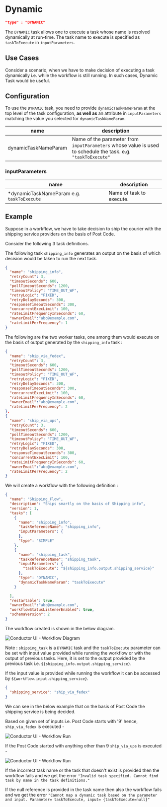 # Dynamic
```json
"type" : "DYNAMIC"
```
The `DYNAMIC` task allows one to execute a task whose name is resolved dynamically at run-time.
The task name to execute is specified as `taskToExecute` in `inputParameters`.

## Use Cases 

Consider a scenario, when we have to make decision of executing a task dynamically i.e. while the workflow is still
running. In such cases, Dynamic Task would be useful.

## Configuration
To use the `DYNAMIC` task, you need to provide `dynamicTaskNameParam` at the top level of the task configuration, **as well as** an attribute in `inputParameters` matching the value you selected for `dynamicTaskNameParam`.

| name                 | description                                                                                                   |
| -------------------- | ------------------------------------------------------------------------------------------------------------- |
| dynamicTaskNameParam | Name of the parameter from `inputParameters` whose value is used to schedule the task. e.g. `"taskToExecute"` |

### inputParameters
| name                                      | description              |
| ----------------------------------------- | ------------------------ |
| *dynamicTaskNameParam e.g. `taskToExecute` | Name of task to execute. |


## Example

Suppose in a workflow, we have to take decision to ship the courier with the shipping
service providers on the basis of Post Code.

Consider the following 3 task definitions.

The following task `shipping_info` generates an output on the basis of which decision would be
taken to run the next task.

```json
{
  "name": "shipping_info",
  "retryCount": 3,
  "timeoutSeconds": 600,
  "pollTimeoutSeconds": 1200,
  "timeoutPolicy": "TIME_OUT_WF",
  "retryLogic": "FIXED",
  "retryDelaySeconds": 300,
  "responseTimeoutSeconds": 300,
  "concurrentExecLimit": 100,
  "rateLimitFrequencyInSeconds": 60,
  "ownerEmail":"abc@example.com",
  "rateLimitPerFrequency": 1
}
```

The following are the two worker tasks, one among them would execute on the basis of output generated
by the `shipping_info` task :

```json
{
  "name": "ship_via_fedex",
  "retryCount": 3,
  "timeoutSeconds": 600,
  "pollTimeoutSeconds": 1200,
  "timeoutPolicy": "TIME_OUT_WF",
  "retryLogic": "FIXED",
  "retryDelaySeconds": 300,
  "responseTimeoutSeconds": 300,
  "concurrentExecLimit": 100,
  "rateLimitFrequencyInSeconds": 60,
  "ownerEmail":"abc@example.com",
  "rateLimitPerFrequency": 2
},
{
  "name": "ship_via_ups",
  "retryCount": 3,
  "timeoutSeconds": 600,
  "pollTimeoutSeconds": 1200,
  "timeoutPolicy": "TIME_OUT_WF",
  "retryLogic": "FIXED",
  "retryDelaySeconds": 300,
  "responseTimeoutSeconds": 300,
  "concurrentExecLimit": 100,
  "rateLimitFrequencyInSeconds": 60,
  "ownerEmail":"abc@example.com",
  "rateLimitPerFrequency": 2
}
```

We will create a workflow with the following definition :

```json
{
  "name": "Shipping_Flow",
  "description": "Ships smartly on the basis of Shipping info",
  "version": 1,
  "tasks": [
    {
      "name": "shipping_info",
      "taskReferenceName": "shipping_info",
      "inputParameters": {
      },
      "type": "SIMPLE"
    },
    {
      "name": "shipping_task",
      "taskReferenceName": "shipping_task",
      "inputParameters": {
        "taskToExecute": "${shipping_info.output.shipping_service}"
      },
      "type": "DYNAMIC",
      "dynamicTaskNameParam": "taskToExecute"
    }

  ],
  "restartable": true,
  "ownerEmail":"abc@example.com",
  "workflowStatusListenerEnabled": true,
  "schemaVersion": 2
}
```

The workflow created is shown in the below diagram.


![Conductor UI - Workflow Diagram](ShippingWorkflow.png)


Note : `shipping_task` is a `DYNAMIC` task and the `taskToExecute` parameter can be set
with input value provided while running the workflow or with the output of previous tasks.
Here, it is set to the output provided by the previous task i.e.
`${shipping_info.output.shipping_service}`.

If the input value is provided while running the workflow it can be accessed by
`${workflow.input.shipping_service}`.

```json
{
  "shipping_service": "ship_via_fedex"
}
```

We can see in the below example that on the basis of Post Code the shipping service is being
decided.

Based on given set of inputs i.e. Post Code starts with '9' hence, `ship_via_fedex` is executed -

![Conductor UI - Workflow Run](ShippingWorkflowRunning.png)

If the Post Code started with anything other than 9 `ship_via_ups` is executed -

![Conductor UI - Workflow Run](ShippingWorkflowUPS.png)

If the incorrect task name or the task that doesn't exist is provided then the workflow fails and
we get the error `"Invalid task specified. Cannot find task by name in the task definitions."`

If the null reference is provided in the task name then also the workflow fails and we get the
error `"Cannot map a dynamic task based on the parameter and input. Parameter= taskToExecute, input= {taskToExecute=null}"`
